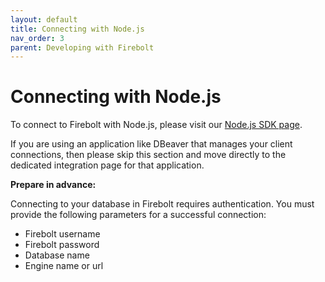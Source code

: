 ```yaml
---
layout: default
title: Connecting with Node.js
nav_order: 3
parent: Developing with Firebolt
---
```


# Connecting with Node.js

To connect to Firebolt with Node.js, please visit our [Node.js SDK page](https://www.npmjs.com/package/firebolt-sdk).

If you are using an application like DBeaver that manages your client connections, then please skip this section and move directly to the dedicated integration page for that application.

**Prepare in advance:**

Connecting to your database in Firebolt requires authentication. You must provide the following parameters for a successful connection:

* Firebolt username
* Firebolt password
* Database name
* Engine name or url
